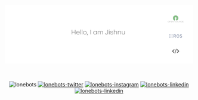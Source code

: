 [![GitHub Banner - Jishnu Suresh](lonebotsbg_background_removed.png)](https://twitter.com/intent/follow?screen_name=lonebots)

<br/>
<!--<p font-size="bolder" align="center"><a href="https://lonebots.github.io"> Let's Explore! </a></p>-->

<div align="center">

<!--GITHUBSTAT STREAK
[![GitHub Streak](http://github-readme-streak-stats.herokuapp.com?user=lonebots&theme=tokyonight&hide_border=true&date_format=j%20M%5B%20Y%5D)](https://git.io/streak-stats)-->

<!--GITHUB CONTRIBUTE SNAKE
![github contribution grid snake animation](https://raw.githubusercontent.com/lonebots/lonebots/output/github-contribution-grid-snake-dark.svg#gh-dark-mode-only)![github contribution grid snake animation](https://raw.githubusercontent.com/lonebots/lonebots/output/github-contribution-grid-snake.svg#gh-light-mode-only)-->
</div>

<p align="center"> 
<img src="https://komarev.com/ghpvc/?username=lonebots&label=Profile%20views&color=0e75b6&style=for-the-badge" alt="lonebots" />
<a href="https://twitter.com/intent/follow?screen_name=lonebots" target="__blank"><img src="https://img.shields.io/twitter/follow/lonebots?logo=twitter&color=0e75b6&style=for-the-badge" alt="lonebots-twitter"/></a>
<a href="https://instagram.com/lonebots" target="__blank"><img src="https://img.shields.io/badge/instagram-E4405F?style=for-the-badge&logo=instagram&logoColor=white" alt="lonebots-instagram"/></a>
<a href="https://linkedin.com/in/lonebots" target="__blank"><img src="https://img.shields.io/badge/linkedin-%230077B5.svg?style=for-the-badge&logo=linkedin&logoColor=white" alt="lonebots-linkedin"/></a>
<a href="mailto:jishnusurajila@gmail.com?subject=Hey%20Jishnu,%20you%20are%20awesome" target="__blank"><img src="https://img.shields.io/badge/Gmail-D14836?style=for-the-badge" alt="lonebots-linkedin"/></a>
</p>
    
    
    
<!--
<a href="https://www.buymeacoffee.com/lonebots" target="__blank"><img src="https://img.buymeacoffee.com/button-api/?text=Buy me a coffee&emoji=&slug=lonebots&button_colour=f6d32d&font_colour=000000&font_family=Poppins&outline_colour=000000&coffee_colour=FFDD00" /></a>
-->



